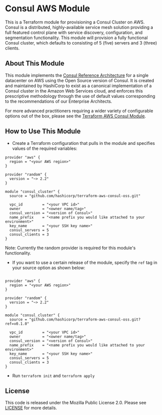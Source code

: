 # Consul AWS Module

This is a Terraform module for provisioning a Consul Cluster on AWS. Consul is a distributed, highly-available service mesh solution providing a full featured control plane with service discovery, configuration, and segmentation functionality. This module will provision a fully functional Consul cluster, which defaults to consisting of 5 (five) servers and 3 (three) clients.

## About This Module

This module implements the [Consul Reference Architecture](https://learn.hashicorp.com/consul/datacenter-deploy/reference-architecture?utm_source=consul.io&utm_medium=docs#datacenter-design) for a single datacenter on AWS using the Open Source version of Consul. It is created and maintained by HashiCorp to exist as a canonical implementation of a Consul cluster in the Amazon Web Services cloud, and enforces this prescriptive methodology through the use of default values corresponding to the recommendations of our Enterprise Architects.

For more advanced practitioners requiring a wider variety of configurable options out of the box, please see the [Terraform AWS Consul Module](https://registry.terraform.io/modules/hashicorp/consul/aws/0.7.4).

## How to Use This Module

- Create a Terraform configuration that pulls in the module and specifies values
  of the required variables:

```hcl
provider "aws" {
  region = "<your AWS region>"
}

provider "random" {
  version = "~> 2.2"
}

module "consul_cluster" {
  source = "github.com/hashicorp/terraform-aws-consul-oss.git"

  vpc_id         = "<your VPC id>"
  owner          = "<owner name/tag>"
  consul_version = "<version of Consul>"
  name_prefix    = "<name prefix you would like attached to your environment>"
  key_name       = "<your SSH key name>"
  consul_servers = 5
  consul_clients = 3
}
```

Note: Currently the random provider is required for this module's functionality.

- If you want to use a certain release of the module, specify the `ref` tag in
  your source option as shown below:

```hcl

provider "aws" {
  region = "<your AWS region>"
}

provider "random" {
  version = "~> 2.2"
}

module "consul_cluster" {
  source = "github.com/hashicorp/terraform-aws-consul-oss.git?ref=v0.1.0"

  vpc_id         = "<your VPC id>"
  owner          = "<owner name/tag>"
  consul_version = "<version of Consul>"
  name_prefix    = "<name prefix you would like attached to your environment>"
  key_name       = "<your SSH key name>"
  consul_servers = 5
  consul_clients = 3
}
```

- Run `terraform init` and `terraform apply`

## License

This code is released under the Mozilla Public License 2.0. Please see [LICENSE](https://github.com/hashicorp/terraform-aws-consul-oss/blob/master/LICENSE) for more details.
